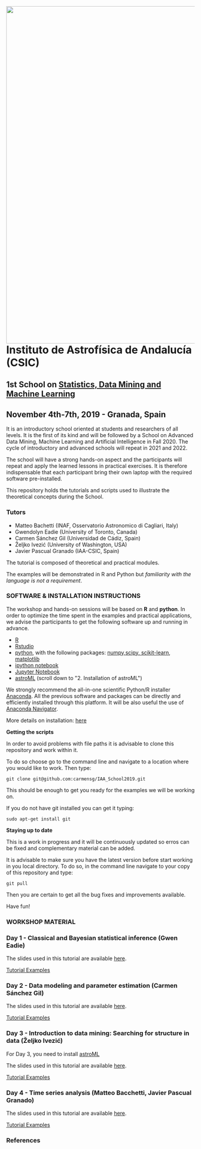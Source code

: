 <img src="https://github.com/carmensg/IAA-Workhop2019/blob/master/images/IAA-CSIC_School.png" width="900" align="left">




# Instituto de Astrofísica de Andalucía (CSIC) #
## 1st School on [Statistics, Data Mining and Machine Learning](https://www.granadacongresos.com/sostat) ##
## November 4th-7th, 2019 - Granada, Spain ##


It is an introductory school oriented at students and researchers of all levels. It is the first of its kind and will be followed by a School on Advanced Data Mining, Machine Learning and Artificial Intelligence in Fall 2020. The cycle of introductory and advanced schools will repeat in 2021 and 2022.
 
The school will have a strong hands-on aspect and the participants will repeat and apply the learned lessons in practical exercises. It is therefore indispensable that each participant bring their own laptop with the required software pre-installed.

This repository holds the tutorials and scripts used to illustrate the theoretical concepts during the School. 

### Tutors ###

* Matteo Bachetti (INAF, Osservatorio Astronomico di Cagliari, Italy)
* Gwendolyn Eadie (University of Toronto, Canada)
* Carmen Sánchez Gil (Universidad de Cádiz, Spain)
* Željko Ivezić (University of Washington, USA)
* Javier Pascual Granado (IAA-CSIC, Spain)

The tutorial is composed of theoretical and practical modules. 

The examples will be demonstrated in R and Python but _familiarity with the language is not a requirement_.

### SOFTWARE & INSTALLATION INSTRUCTIONS ###

The workshop and hands-on sessions will be based on **R** and **python**. 
In order to optimize the time spent in the examples and practical applications, we advise the participants to get the following software up and running in advance.

* [R](https://www.r-project.org)
* [Rstudio](https://www.rstudio.com)
* [python](https://www.python.org), with the following packages: [numpy,scipy, scikit-learn](https://scipy.org/install.html), [matplotlib](https://matplotlib.org/3.1.1/users/installing.html)
* [ipython notebook](https://ipython.org/notebook.html)
* [Jupyter Notebook](https://jupyter.org)
* [astroML](https://www.astroml.org)  (scroll down to "2. Installation of astroML")

We strongly recommend the all-in-one scientific Python/R installer [Anaconda](https://www.anaconda.com/distribution/). All the previous software and packages can be directly and efficiently installed through this platform.
It will be also useful the use of [Anaconda Navigator](http://docs.anaconda.com/anaconda/navigator/). 

More details on installation: [here](https://github.com/carmensg/IAA_School2019/blob/master/SOFTWARE_INSTALLATION.md)


**Getting the scripts**

In order to avoid problems with file paths it is advisable to clone this repository and work within it.  

To do so choose go to the command line and navigate to a location where you would like to work. Then type:

    git clone git@github.com:carmensg/IAA_School2019.git


This should be enough to get you ready for the examples we will be working on. 

If you do not have git installed you can get it typing:

    sudo apt-get install git


**Staying up to date**

This is a work in progress and it will be continuously updated so erros can be fixed and complementary material can be added. 

It is advisable to make sure you have the latest version before start working in you local directory. To do so, in the command line navigate to your copy of this repository and type:

    git pull 

Then you are certain to get all the bug fixes and improvements available.

Have fun!

### WORKSHOP MATERIAL ###

### Day 1  - Classical and Bayesian statistical inference (Gwen Eadie) ###


The slides used in this tutorial are available [here](https://github.com/carmensg/IAA-Workhop2019/tree/master/lectures).

[Tutorial Examples](https://github.com/carmensg/IAA-Workhop2019/tree/master/lectures)



### Day 2 - Data modeling and parameter estimation (Carmen Sánchez Gil) ###


The slides used in this tutorial are available [here](https://github.com/carmensg/IAA-Workhop2019/tree/master/lectures).

[Tutorial Examples](https://github.com/carmensg/IAA-Workhop2019/tree/master/lectures)



### Day 3 - Introduction to data mining: Searching for structure in data (Željko Ivezić) ###

For Day 3, you need to install [astroML](https://www.astroml.org)

The slides used in this tutorial are available [here](https://github.com/carmensg/IAA-Workhop2019/tree/master/lectures).

[Tutorial Examples](https://github.com/carmensg/IAA-Workhop2019/tree/master/lectures)

### Day 4 - Time series analysis (Matteo Bacchetti, Javier Pascual Granado) ###

The slides used in this tutorial are available [here](https://github.com/carmensg/IAA-Workhop2019/tree/master/lectures).

[Tutorial Examples](https://github.com/carmensg/IAA-Workhop2019/tree/master/lectures)



### References ###






